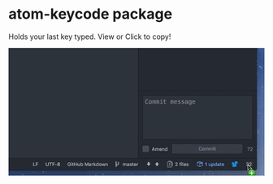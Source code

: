 # atom-keycode package

Holds your last key typed. View or Click to copy!

![A screenshot of your package](https://github.com/sean-codes/atom-keycode/blob/master/example.gif?raw=true)
